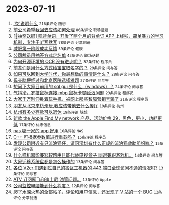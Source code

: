 # 2023-07-11

1. ['卷'说明什么](https://www.v2ex.com/t/955676) `216条评论` `随想`
1. [前公司希望我回去应该如何处理](https://www.v2ex.com/t/955698) `86条评论` `职场话题`
1. [[🎁抽奖送码] 嗯背单词，开发了两个月的背单词 APP 上线啦，简单暴力的学习机制，专注于听写默写](https://www.v2ex.com/t/955717) `78条评论` `分享创造`
1. [减肥第一阶段成功反馈](https://www.v2ex.com/t/955704) `59条评论` `健康`
1. [公司裁员用抽签方式定名单](https://www.v2ex.com/t/955741) `43条评论` `职场话题`
1. [为何开源环境的 OCR 没有进步呢？](https://www.v2ex.com/t/955673) `32条评论` `程序员`
1. [前辈们是用什么方式给宝宝取名字的？](https://www.v2ex.com/t/955720) `29条评论` `问与答`
1. [如果可以回到大学时代，你最想做的事情是什么？](https://www.v2ex.com/t/955714) `28条评论` `问与答`
1. [母亲脑梗经过和北京医院选择难题](https://www.v2ex.com/t/955769) `27条评论` `问与答`
1. [想问下大家目前用的 sql gui 是什么（windows）？](https://www.v2ex.com/t/955678) `24条评论` `问与答`
1. [气抖冷，罗技鼠标连接 mbp 鼠标卡顿延迟问题](https://www.v2ex.com/t/955700) `23条评论` `程序员`
1. [大家千万别仰卧着玩手机，被网上那些智障营销号骗了](https://www.v2ex.com/t/955718) `21条评论` `程序员`
1. [朋友从北京来杭州玩,我应该带他去什么餐厅](https://www.v2ex.com/t/955767) `19条评论` `杭州`
1. [杭州有多少存款可以退休](https://www.v2ex.com/t/955706) `19条评论` `随想`
1. [新款 the Apple Find My network 产品，活动价格 29，黑色，更小，功耗更低](https://www.v2ex.com/t/955747) `17条评论` `优惠信息`
1. [nas 哪一家的 app 好用](https://www.v2ex.com/t/955738) `16条评论` `NAS`
1. [C++ 可根据参数值进行重载吗？](https://www.v2ex.com/t/955765) `15条评论` `程序员`
1. [发现公司附近有只流浪猫仔，请问深圳有什么正规的流浪猫救助组织嘛？](https://www.v2ex.com/t/955685) `15条评论` `问与答`
1. [什么样机器能兼容软路由且能代替电视盒子 同时兼职游戏机。](https://www.v2ex.com/t/955766) `14条评论` `问与答`
1. [大家迁移系统盘都是怎么操作的](https://www.v2ex.com/t/955709) `13条评论` `问与答`
1. [各位 V2er 们遇到过自己的搬瓦工机器的 443 端口全球访问不通的情况吗?](https://www.v2ex.com/t/955708) `13条评论` `问与答`
1. [ATV 订阅网飞和迪士尼,油管问题。](https://www.v2ex.com/t/955692) `13条评论` `Apple`
1. [公司监控电脑能到什么程度？](https://www.v2ex.com/t/955792) `12条评论` `问与答`
1. [爬了水深火热的全部帖子，评论和用户信息，还发现了 V 站的一个 BUG](https://www.v2ex.com/t/955731) `12条评论` `分享创造`
